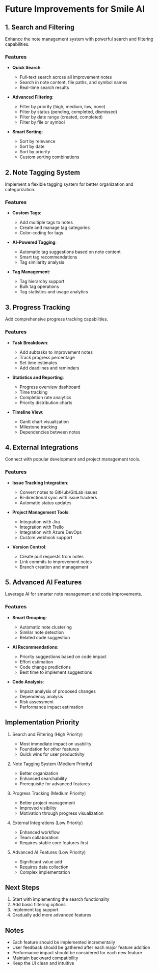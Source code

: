 # Future Improvements for Smile AI

## 1. Search and Filtering
Enhance the note management system with powerful search and filtering capabilities.

### Features
- **Quick Search**: 
  - Full-text search across all improvement notes
  - Search in note content, file paths, and symbol names
  - Real-time search results

- **Advanced Filtering**:
  - Filter by priority (high, medium, low, none)
  - Filter by status (pending, completed, dismissed)
  - Filter by date range (created, completed)
  - Filter by file or symbol

- **Smart Sorting**:
  - Sort by relevance
  - Sort by date
  - Sort by priority
  - Custom sorting combinations

## 2. Note Tagging System
Implement a flexible tagging system for better organization and categorization.

### Features
- **Custom Tags**:
  - Add multiple tags to notes
  - Create and manage tag categories
  - Color-coding for tags

- **AI-Powered Tagging**:
  - Automatic tag suggestions based on note content
  - Smart tag recommendations
  - Tag similarity analysis

- **Tag Management**:
  - Tag hierarchy support
  - Bulk tag operations
  - Tag statistics and usage analytics

## 3. Progress Tracking
Add comprehensive progress tracking capabilities.

### Features
- **Task Breakdown**:
  - Add subtasks to improvement notes
  - Track progress percentage
  - Set time estimates
  - Add deadlines and reminders

- **Statistics and Reporting**:
  - Progress overview dashboard
  - Time tracking
  - Completion rate analytics
  - Priority distribution charts

- **Timeline View**:
  - Gantt chart visualization
  - Milestone tracking
  - Dependencies between notes

## 4. External Integrations
Connect with popular development and project management tools.

### Features
- **Issue Tracking Integration**:
  - Convert notes to GitHub/GitLab issues
  - Bi-directional sync with issue trackers
  - Automatic status updates

- **Project Management Tools**:
  - Integration with Jira
  - Integration with Trello
  - Integration with Azure DevOps
  - Custom webhook support

- **Version Control**:
  - Create pull requests from notes
  - Link commits to improvement notes
  - Branch creation and management

## 5. Advanced AI Features
Leverage AI for smarter note management and code improvements.

### Features
- **Smart Grouping**:
  - Automatic note clustering
  - Similar note detection
  - Related code suggestion

- **AI Recommendations**:
  - Priority suggestions based on code impact
  - Effort estimation
  - Code change predictions
  - Best time to implement suggestions

- **Code Analysis**:
  - Impact analysis of proposed changes
  - Dependency analysis
  - Risk assessment
  - Performance impact estimation

## Implementation Priority
1. Search and Filtering (High Priority)
   - Most immediate impact on usability
   - Foundation for other features
   - Quick wins for user productivity

2. Note Tagging System (Medium Priority)
   - Better organization
   - Enhanced searchability
   - Prerequisite for advanced features

3. Progress Tracking (Medium Priority)
   - Better project management
   - Improved visibility
   - Motivation through progress visualization

4. External Integrations (Low Priority)
   - Enhanced workflow
   - Team collaboration
   - Requires stable core features first

5. Advanced AI Features (Low Priority)
   - Significant value add
   - Requires data collection
   - Complex implementation

## Next Steps
1. Start with implementing the search functionality
2. Add basic filtering options
3. Implement tag support
4. Gradually add more advanced features

## Notes
- Each feature should be implemented incrementally
- User feedback should be gathered after each major feature addition
- Performance impact should be considered for each new feature
- Maintain backward compatibility
- Keep the UI clean and intuitive 